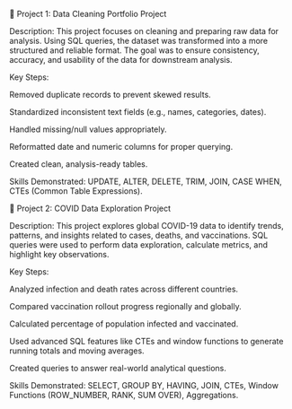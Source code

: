 📌 Project 1: Data Cleaning Portfolio Project

Description:
This project focuses on cleaning and preparing raw data for analysis. Using SQL queries, the dataset was transformed into a more structured and reliable format. The goal was to ensure consistency, accuracy, and usability of the data for downstream analysis.

Key Steps:

Removed duplicate records to prevent skewed results.

Standardized inconsistent text fields (e.g., names, categories, dates).

Handled missing/null values appropriately.

Reformatted date and numeric columns for proper querying.

Created clean, analysis-ready tables.

Skills Demonstrated:
UPDATE, ALTER, DELETE, TRIM, JOIN, CASE WHEN, CTEs (Common Table Expressions).

📌 Project 2: COVID Data Exploration Project

Description:
This project explores global COVID-19 data to identify trends, patterns, and insights related to cases, deaths, and vaccinations. SQL queries were used to perform data exploration, calculate metrics, and highlight key observations.

Key Steps:

Analyzed infection and death rates across different countries.

Compared vaccination rollout progress regionally and globally.

Calculated percentage of population infected and vaccinated.

Used advanced SQL features like CTEs and window functions to generate running totals and moving averages.

Created queries to answer real-world analytical questions.

Skills Demonstrated:
SELECT, GROUP BY, HAVING, JOIN, CTEs, Window Functions (ROW_NUMBER, RANK, SUM OVER), Aggregations.

